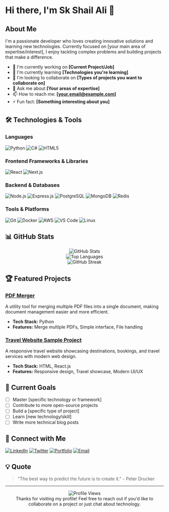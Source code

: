 # Hi there, I'm Sk Shail Ali 👋

## About Me
I'm a passionate developer who loves creating innovative solutions and learning new technologies. Currently focused on [your main area of expertise/interest], I enjoy tackling complex problems and building projects that make a difference.

- 🔭 I'm currently working on **[Current Project/Job]**
- 🌱 I'm currently learning **[Technologies you're learning]**
- 👯 I'm looking to collaborate on **[Types of projects you want to collaborate on]**
- 💬 Ask me about **[Your areas of expertise]**
- 📫 How to reach me: **[your.email@example.com]**
- ⚡ Fun fact: **[Something interesting about you]**

## 🛠️ Technologies & Tools

### Languages
![Python](https://img.shields.io/badge/-Python-3776AB?style=flat-square&logo=python&logoColor=white)
![C#](https://img.shields.io/badge/-C%23-239120?style=flat-square&logo=c-sharp&logoColor=white)
![HTML5](https://img.shields.io/badge/-HTML5-E34F26?style=flat-square&logo=html5&logoColor=white)

### Frontend Frameworks & Libraries
![React](https://img.shields.io/badge/-React-61DAFB?style=flat-square&logo=react&logoColor=black)
![Next.js](https://img.shields.io/badge/-Next.js-000000?style=flat-square&logo=next.js&logoColor=white)

### Backend & Databases
![Node.js](https://img.shields.io/badge/-Node.js-339933?style=flat-square&logo=node.js&logoColor=white)
![Express.js](https://img.shields.io/badge/-Express.js-000000?style=flat-square&logo=express&logoColor=white)
![PostgreSQL](https://img.shields.io/badge/-PostgreSQL-336791?style=flat-square&logo=postgresql&logoColor=white)
![MongoDB](https://img.shields.io/badge/-MongoDB-47A248?style=flat-square&logo=mongodb&logoColor=white)
![Redis](https://img.shields.io/badge/-Redis-DC382D?style=flat-square&logo=redis&logoColor=white)

### Tools & Platforms
![Git](https://img.shields.io/badge/-Git-F05032?style=flat-square&logo=git&logoColor=white)
![Docker](https://img.shields.io/badge/-Docker-2496ED?style=flat-square&logo=docker&logoColor=white)
![AWS](https://img.shields.io/badge/-AWS-232F3E?style=flat-square&logo=amazon-aws&logoColor=white)
![VS Code](https://img.shields.io/badge/-VS%20Code-007ACC?style=flat-square&logo=visual-studio-code&logoColor=white)
![Linux](https://img.shields.io/badge/-Linux-FCC624?style=flat-square&logo=linux&logoColor=black)

## 📊 GitHub Stats

<div align="center">
  <img src="https://github-readme-stats.vercel.app/api?username=Shail-git-creator&show_icons=true&theme=dark&hide_border=true" alt="GitHub Stats" />
</div>

<div align="center">
  <img src="https://github-readme-stats.vercel.app/api/top-langs/?username=Shail-git-creator&layout=compact&theme=dark&hide_border=true" alt="Top Languages" />
</div>

<div align="center">
  <img src="https://github-readme-streak-stats.herokuapp.com/?user=Shail-git-creator&theme=dark&hide_border=true" alt="GitHub Streak" />
</div>

## 🏆 Featured Projects

### [PDF Merger](https://github.com/Shail-git-creator/pdf-merger)
A utility tool for merging multiple PDF files into a single document, making document management easier and more efficient.
- **Tech Stack:** Python
- **Features:** Merge multiple PDFs, Simple interface, File handling

### [Travel Website Sample Project](https://github.com/Shail-git-creator/travel-website-sample-project)
A responsive travel website showcasing destinations, bookings, and travel services with modern web design.
- **Tech Stack:** HTML, React.js
- **Features:** Responsive design, Travel showcase, Modern UI/UX

## 🎯 Current Goals

- [ ] Master [specific technology or framework]
- [ ] Contribute to more open-source projects
- [ ] Build a [specific type of project]
- [ ] Learn [new technology/skill]
- [ ] Write more technical blog posts

## 🤝 Connect with Me

[![LinkedIn](https://img.shields.io/badge/-LinkedIn-0077B5?style=flat-square&logo=linkedin&logoColor=white)](https://linkedin.com/in/yourprofile)
[![Twitter](https://img.shields.io/badge/-Twitter-1DA1F2?style=flat-square&logo=twitter&logoColor=white)](https://twitter.com/yourhandle)
[![Portfolio](https://img.shields.io/badge/-Portfolio-000000?style=flat-square&logo=vercel&logoColor=white)](https://yourportfolio.com)
[![Email](https://img.shields.io/badge/-Email-D14836?style=flat-square&logo=gmail&logoColor=white)](mailto:your.email@example.com)

## 💡 Quote
> "The best way to predict the future is to create it." - Peter Drucker

---

<div align="center">
  <img src="https://komarev.com/ghpvc/?username=Shail-git-creator&color=blue&style=flat-square" alt="Profile Views" />
</div>

<div align="center">
  Thanks for visiting my profile! Feel free to reach out if you'd like to collaborate on a project or just chat about technology.
</div>

